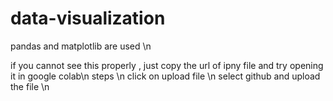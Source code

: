 # data-visualization
pandas and matplotlib are used \n

if you cannot see this properly , just copy the url of ipny file and try opening it in google colab\n
steps \n
click on upload file \n
select github and upload the file \n

